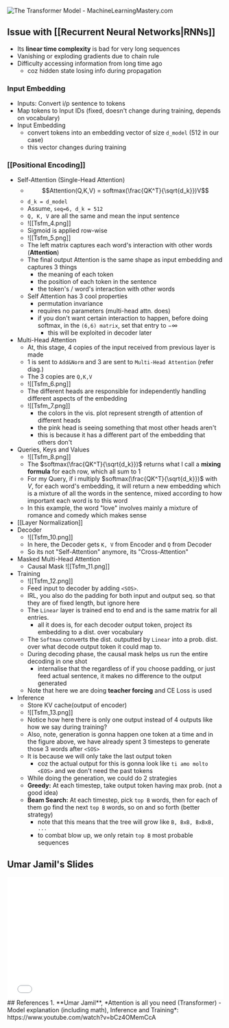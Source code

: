 ![The Transformer Model - MachineLearningMastery.com](https://machinelearningmastery.com/wp-content/uploads/2021/08/attention_research_1.png)

## Issue with [[Recurrent Neural Networks|RNNs]] 
- Its **linear time complexity** is bad for very long sequences
- Vanishing or exploding gradients due to chain rule
- Difficulty accessing information from long time ago
	- coz hidden state losing info during propagation
### Input Embedding
- Inputs: Convert i/p sentence to tokens
- Map tokens to Input IDs (fixed, doesn't change during training, depends on vocabulary)
- Input Embedding
	- convert tokens into an embedding vector of size `d_model` (512 in our case)
	- this vector changes during training
### [[Positional Encoding]]

- Self-Attention (Single-Head Attention)
	- $$Attention(Q,K,V) = softmax(\frac{QK^T}{\sqrt{d_k}})V$$
	- `d_k = d_model`
	- Assume, `seq=6, d_k = 512`
	- `Q, K, V` are all the same and mean the input sentence
	- ![[Tsfm_4.png]]
	- Sigmoid is applied row-wise
	- ![[Tsfm_5.png]]
	- The left matrix captures each word's interaction with other words (**Attention**)
	- The final output Attention is the same shape as input embedding and captures 3 things
		- the meaning of each token
		- the position of each token in the sentence
		- the token's / word's interaction with other words
	- Self Attention has 3 cool properties
		- permutation invariance 
		- requires no parameters (multi-head attn. does)
		- if you don't want certain interaction to happen, before doing softmax, in the `(6,6) matrix`, set that entry to $-\infty$ 
			- this will be exploited in decoder later
- Multi-Head Attention
	- At, this stage, 4 copies of the input received from previous layer is made
	- 1 is sent to `Add&Norm` and 3 are sent to `Multi-Head Attention` (refer diag.)
	- The 3 copies are `Q,K,V`
	- ![[Tsfm_6.png]]
	- The different heads are responsible for independently handling different aspects of the embedding
	- ![[Tsfm_7.png]]
		- the colors in the vis. plot represent strength of attention of different heads
		- the pink head is seeing something that most other heads aren't
		- this is because it has a different part of the embedding that others don't
- Queries, Keys and Values
	- ![[Tsfm_8.png]]
	- The $softmax(\frac{QK^T}{\sqrt{d_k}})$ returns what I call a **mixing formula** for each row, which all sum to 1
	- For my Query, if i multiply $softmax(\frac{QK^T}{\sqrt{d_k}})$ with $V$, for each word's embedding, it will return a new embedding which is a mixture of all the words in the sentence, mixed according to how important each word is to this word
	- In this example, the word "love" involves mainly a mixture of romance and comedy which makes sense
- [[Layer Normalization]]
- Decoder
	- ![[Tsfm_10.png]]
	- In here, the Decoder gets `K, V` from Encoder and `Q` from Decoder
	- So its not "Self-Attention" anymore, its "Cross-Attention"
- Masked Multi-Head Attention
	- Causal Mask ![[Tsfm_11.png]]
- Training
	- ![[Tsfm_12.png]]
	- Feed input to decoder by adding `<SOS>`.
	- IRL, you also do the padding for both input and output seq. so that they are of fixed length, but ignore here
	- The `Linear` layer is trained end to end and is the same matrix for all entries. 
		- all it does is, for each decoder output token, project its embedding to a dist. over vocabulary
	- The `Softmax` converts the dist. outputted by `Linear` into a prob. dist. over what decode output token it could map to.
	- During decoding phase, the causal mask helps us run the entire decoding in one shot
		- internalise that the regardless of if you choose padding, or just feed actual sentence, it makes no difference to the output generated
	- Note that here we are doing **teacher forcing** and CE Loss is used
- Inference
	- Store KV cache(output of encoder)
	- ![[Tsfm_13.png]]
	- Notice how here there is only one output instead of 4 outputs like how we say during training?
	- Also, note, generation is gonna happen one token at a time and in the figure above, we have already spent 3 timesteps to generate those 3 words after `<SOS>`
	- It is because we will only take the last output token
		- coz the actual output for this is gonna look like `ti amo molto <EOS>` and we don't need the past tokens
	- While doing the generation, we could do 2 strategies
	- **Greedy:** At each timestep, take output token having max prob. (not a good idea)
	- **Beam Search:** At each timestep, pick `top B` words, then for each of them go find the next `top B` words, so on and so forth (better strategy)
		- note that this means that the tree will grow like `B, BxB, BxBxB, ...`
		- to combat blow up, we only retain `top B` most probable sequences

## Umar Jamil's Slides
<div style="overflow: hidden; padding-top: 56.25%; position: relative;">
  <iframe src="Tsfm Umar Jamil.pdf" style="border: 0; top: 0; left: 0; width: 100%; height: 100%; position: absolute;"></iframe>
</div>
## References
1. **Umar Jamil**, *Attention is all you need (Transformer) - Model explanation (including math), Inference and Training*: https://www.youtube.com/watch?v=bCz4OMemCcA